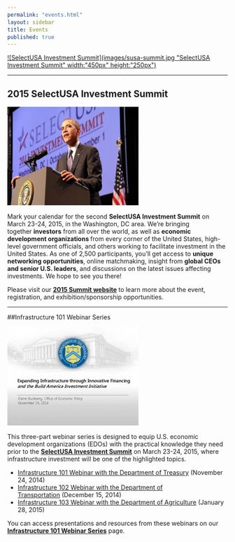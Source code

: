 ```yaml
---
permalink: "events.html"
layout: sidebar
title: Events
published: true
---
```


[![SelectUSA Investment Summit](images/susa-summit.jpg "SelectUSA Investment Summit" width:"450px" height:"250px")](http://www.selectusasummit.com)

* * *

## 2015 SelectUSA Investment Summit 
<span class="imgright">[![President Obama Speaks at 2013 SelectUSA Summit](images/obama_at_summit-300x225.jpg "President Obama Speaks at 2013 SelectUSA Summit")](http://www.selectusasummit.com/) </span>

<span>Mark your calendar for the second&nbsp;</span>**SelectUSA Investment Summit**<span>&nbsp;on March 23-24, 2015,&nbsp;in the Washington, DC area. We’re bringing together&nbsp;</span>**investors**<span>&nbsp;from all over the world, as well as&nbsp;</span>**economic development organizations&nbsp;**<span>from every corner of the United States, high-level government officials, and others working to facilitate investment in the United States. As one of 2,500 participants, you’ll get access to&nbsp;</span>**unique networking opportunities**<span>, online matchmaking, insight from&nbsp;</span>**global CEOs and senior U.S. leaders**<span>, and discussions on the latest issues affecting investments. We hope to see you there!</span>

Please visit our **[2015 Summit website](http://www.selectusasummit.com)** to learn more about the event, registration, and exhibition/sponsorship opportunities.

* * *

##Infrastructure 101 Webinar Series

<span class="imgright">[![Infrastructure 101 Webinar](images/selectusa_infrastructure_101_webinar_2014-11-24_page_01_0-300x225.jpg "Infrastructure 101 Webinar")](/infrastructure-101-webinar-series)</span>

This three-part webinar series is designed to equip U.S. economic development organizations (EDOs) with the practical knowledge they need prior to the&nbsp;**[SelectUSA Investment Summit](http://www.selectusasummit.com/)**&nbsp;on March 23-24, 2015, where infrastructure investment will be one of the highlighted topics.

*   [Infrastructure 101 Webinar with the Department of Treasury](/infrastructure-101-webinar-series#Inf101)&nbsp;(November 24, 2014)
*   [Infrastructure 102 Webinar with the Department of Transportation](/infrastructure-101-webinar-series#Inf102)&nbsp;(December 15, 2014)
*   [Infrastructure 103 Webinar with the Department of Agriculture](/infrastructure-101-webinar-series#Inf103)&nbsp;(January 28, 2015)

You can access presentations and resources from these webinars on our **[Infrastructure 101 Webinar Series](/infrastructure-101-webinar-series)** page.

